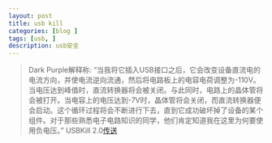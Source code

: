 ```yaml
---
layout: post
title: usb kill
categories: [blog ]
tags: [usb, ]
description: usb安全
---
```

> Dark Purple解释称:
 “当我将它插入USB接口之后，它会改变设备直流电的电流方向，并使电流逆向流通，然后将电路板上的电容电荷调整为-110V。当电压达到峰值时，直流转换器将会被关闭。与此同时，电路上的晶体管将会被打开。当电容上的电压达到-7V时，晶体管将会关闭，而直流转换器便会启动。这个循环过程将会不断进行下去，直到它成功破坏掉了设备的某个组件。对于那些熟悉电子电路知识的同学，他们肯定知道我在这里为何要使用负电压。”
USBKill 2.0[传送](https://www.usbkill.com/)
